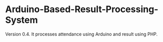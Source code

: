 # Arduino-Based-Result-Processing-System
Version 0.4. It processes attendance using Arduino and result using PHP.
